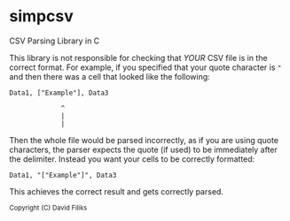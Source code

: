 # simpcsv
CSV Parsing Library in C

This library is not responsible for checking that *YOUR* CSV file is in the correct format.
For example, if you specified that your quote character is `"` and then there was a cell that looked like the following:

```
Data1, ["Example"], Data3

             ^
             |
             |
```

Then the whole file would be parsed incorrectly, as if you are using quote characters, the parser expects the quote (if used) to be immediately after the delimiter.
Instead you want your cells to be correctly formatted:

```
Data1, "["Example"]", Data3
```

This achieves the correct result and gets correctly parsed.

<sub> Copyright (C) David Filiks </sub>
